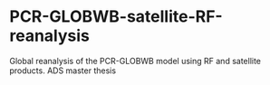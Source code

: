# PCR-GLOBWB-satellite-RF-reanalysis
Global reanalysis of the PCR-GLOBWB model using RF and satellite products. ADS master thesis
